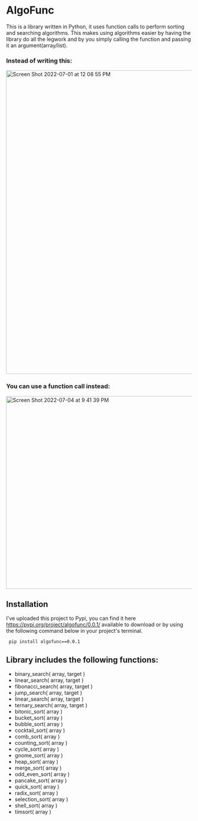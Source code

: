 <h1>AlgoFunc</h1>
This is a library written in Python, it uses function calls to perform sorting and searching algorithms. This makes using algorithms easier by having the library do all the legwork and by you simply calling the function and passing it an argument(array/list).


<h3>Instead of writing this:</h3>

<img width="824" alt="Screen Shot 2022-07-01 at 12 08 55 PM" src="https://user-images.githubusercontent.com/90207985/177231618-da0d628f-eb27-4fa3-8beb-2527c8f5f224.png">

<h3>You can use a function call instead:</h3>

<img width="523" alt="Screen Shot 2022-07-04 at 9 41 39 PM" src="https://user-images.githubusercontent.com/90207985/177233210-349b5b31-3aca-4399-97b7-5eaa9c3c4223.png">


<h2>Installation</h2>

I've uploaded this project to Pypi, you can find it here https://pypi.org/project/algofunc/0.0.1/ available to download or by using the following command below in your project's terminal.

<code> pip install algofunc==0.0.1 </code>

<h2>Library includes the following functions:</h2>
<ul>
  <li>binary_search( array, target )</li>
  <li>linear_search( array, target )</li>
  <li>fibonacci_search( array, target )</li>
  <li>jump_search( array, target )</li>
  <li>linear_search( array, target )</li>
  <li>ternary_search( array, target )</li>
  <li>bitonic_sort( array )</li>
  <li>bucket_sort( array )</li>
  <li>bubble_sort( array )</li>
  <li>cocktail_sort( array )</li>
  <li>comb_sort( array )</li>
  <li>counting_sort( array )</li>
  <li>cycle_sort( array )</li>
  <li>gnome_sort( array )</li>
  <li>heap_sort( array )</li>
  <li>merge_sort( array )</li>
  <li>odd_even_sort( array )</li>
  <li>pancake_sort( array )</li>
<li>quick_sort( array )</li>
<li>radix_sort( array )</li>
<li>selection_sort( array )</li>
<li>shell_sort( array )</li>
<li>timsort( array )</li>
</ol>
